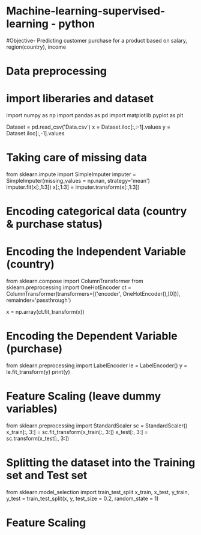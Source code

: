 # Machine-learning-supervised-learning - python
#Objective- Predicting customer purchase for a product based on salary, region(country), income
# Data preprocessing
# import liberaries and dataset
import numpy as np
import pandas as pd
import matplotlib.pyplot as plt

Dataset = pd.read_csv('Data.csv')
x = Dataset.iloc[:,:-1].values
y = Dataset.iloc[:,-1].values

# Taking care of missing data

from sklearn.impute import SimpleImputer
imputer = SimpleImputer(missing_values = np.nan, strategy='mean')
imputer.fit(x[:,1:3])
x[:,1:3] = imputer.transform(x[:,1:3])

# Encoding categorical data (country & purchase status)

# Encoding the Independent Variable (country)

from sklearn.compose import ColumnTransformer
from sklearn.preprocessing import OneHotEncoder
ct = ColumnTransformer(transformers=[('encoder', OneHotEncoder(),[0])], remainder='passthrough')

x = np.array(ct.fit_transform(x))

# Encoding the Dependent Variable (purchase)

from sklearn.preprocessing import LabelEncoder
le = LabelEncoder()
y = le.fit_transform(y)
print(y)

# Feature Scaling (leave dummy variables)

from sklearn.preprocessing import StandardScaler
sc = StandardScaler()
x_train[:, 3:] = sc.fit_transform(x_train[:, 3:])
x_test[:, 3:] = sc.transform(x_test[:, 3:])

# Splitting the dataset into the Training set and Test set

from sklearn.model_selection import train_test_split
x_train, x_test, y_train, y_test = train_test_split(x, y, test_size = 0.2, random_state = 1)

# Feature Scaling

